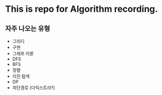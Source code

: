 # This is repo for Algorithm recording.

## 자주 나오는 유형

- 그리디
- 구현
- 그래프 이론
- DFS
- BFS
- 정렬
- 이진 탐색
- DP
- 최단경로 (다익스트라?)

